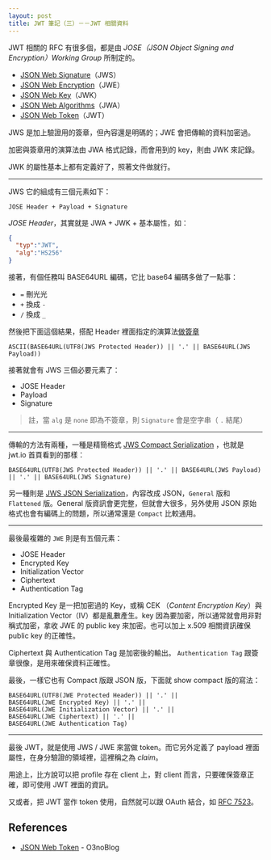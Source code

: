 ```yaml
---
layout: post
title: JWT 筆記（三）－－JWT 相關資料
---
```


JWT 相關的 RFC 有很多個，都是由 *JOSE（JSON Object Signing and Encryption）Working Group* 所制定的。

* [JSON Web Signature][]（JWS）
* [JSON Web Encryption][]（JWE）
* [JSON Web Key][]（JWK）
* [JSON Web Algorithms][]（JWA）
* [JSON Web Token][]（JWT）

[JSON Web Signature]: https://tools.ietf.org/html/rfc7515
[JSON Web Encryption]: https://tools.ietf.org/html/rfc7516
[JSON Web Key]: https://tools.ietf.org/html/rfc7517
[JSON Web Algorithms]: https://tools.ietf.org/html/rfc7518
[JSON Web Token]: https://tools.ietf.org/html/rfc7519

JWS 是加上驗證用的簽章，但內容還是明碼的；JWE 會把傳輸的資料加密過。

加密與簽章用的演算法由 JWA 格式記錄，而會用到的 key，則由 JWK 來記錄。

JWK 的屬性基本上都有定義好了，照著文件做就行。

---

JWS 它的組成有三個元素如下：

```
JOSE Header + Payload + Signature

```

*JOSE Header*，其實就是 JWA + JWK + 基本屬性，如：

```json
{
  "typ":"JWT",
  "alg":"HS256"
}
```

接著，有個任務叫 BASE64URL 編碼，它比 base64 編碼多做了一點事：

* `=` 刪光光
* `+` 換成 `-`
* `/` 換成 `_`

然後把下面這個結果，搭配 Header 裡面指定的演算法[做簽章](https://tools.ietf.org/html/rfc7515#section-5.1)

```
ASCII(BASE64URL(UTF8(JWS Protected Header)) || '.' || BASE64URL(JWS Payload))
```

接著就會有 JWS 三個必要元素了：

* JOSE Header
* Payload
* Signature

> 註，當 `alg` 是 `none` 即為不簽章，則 `Signature` 會是空字串（ `.` 結尾）

---

傳輸的方法有兩種，一種是精簡格式 [JWS Compact Serialization](https://tools.ietf.org/html/rfc7515#section-7.1) ，也就是 jwt.io 首頁看到的那樣：

```
BASE64URL(UTF8(JWS Protected Header)) || '.' || BASE64URL(JWS Payload) || '.' || BASE64URL(JWS Signature)
```

另一種則是 [JWS JSON Serialization](https://tools.ietf.org/html/rfc7515#section-7.2)，內容改成 JSON，`General` 版和 `Flattened` 版。General 版資訊會更完整，但就會大很多，另外使用 JSON 原始格式也會有編碼上的問題，所以通常還是 `Compact` 比較通用。

---

最後最複雜的 `JWE` 則是有五個元素：


* JOSE Header
* Encrypted Key
* Initialization Vector
* Ciphertext
* Authentication Tag

Encrypted Key 是一把加密過的 Key，或稱 CEK （*Content Encryption Key*）與 Initialization Vector（IV）都是亂數產生。key 因為要加密，所以通常就會用非對稱式加密，拿收 JWE 的 public key 來加密。也可以加上 x.509 相關資訊確保 public key 的正確性。

Ciphertext 與 Authentication Tag 是加密後的輸出。 `Authentication Tag` 跟簽章很像，是用來確保資料正確性。

最後，一樣它也有 Compact 版跟 JSON 版，下面就 show compact 版的寫法：

```
BASE64URL(UTF8(JWE Protected Header)) || '.' ||
BASE64URL(JWE Encrypted Key) || '.' ||
BASE64URL(JWE Initialization Vector) || '.' ||
BASE64URL(JWE Ciphertext) || '.' ||
BASE64URL(JWE Authentication Tag)
```

---

最後 JWT，就是使用 JWS / JWE 來當做 token。而它另外定義了 payload 裡面屬性，在身分驗證的領域裡，這裡稱之為 *claim*。

用途上，比方說可以把 profile 存在 client 上，對 client 而言，只要確保簽章正確，即可使用 JWT 裡面的資訊。

又或者，把 JWT 當作 token 使用，自然就可以跟 OAuth 結合，如 [RFC 7523](https://tools.ietf.org/html/rfc7523)。

## References

* [JSON Web Token](https://blog.othree.net/log/2016/08/13/json-web-token/) - O3noBlog
